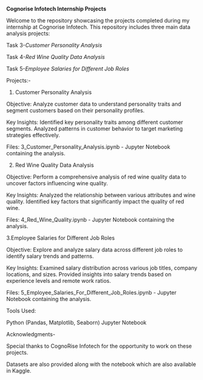 **Cognorise Infotech Internship Projects**

Welcome to the repository showcasing the projects completed during my internship at Cognorise Infotech. This repository includes three main data analysis projects:

Task 3-*Customer Personality Analysis*

Task 4-*Red Wine Quality Data Analysis*

Task 5-*Employee Salaries for Different Job Roles*

Projects:-
1. Customer Personality Analysis
   
Objective:
Analyze customer data to understand personality traits and segment customers based on their personality profiles.

Key Insights:
Identified key personality traits among different customer segments.
Analyzed patterns in customer behavior to target marketing strategies effectively.

Files:
3_Customer_Personality_Analysis.ipynb - Jupyter Notebook containing the analysis.

2. Red Wine Quality Data Analysis

Objective:
Perform a comprehensive analysis of red wine quality data to uncover factors influencing wine quality.

Key Insights:
Analyzed the relationship between various attributes and wine quality.
Identified key factors that significantly impact the quality of red wine.

Files:
4_Red_Wine_Quality.ipynb - Jupyter Notebook containing the analysis.


3.Employee Salaries for Different Job Roles

Objective:
Explore and analyze salary data across different job roles to identify salary trends and patterns.

Key Insights:
Examined salary distribution across various job titles, company locations, and sizes.
Provided insights into salary trends based on experience levels and remote work ratios.

Files:
5_Employee_Salaries_For_Different_Job_Roles.ipynb - Jupyter Notebook containing the analysis.


Tools Used:

Python (Pandas, Matplotlib, Seaborn)
Jupyter Notebook


Acknowledgments-

Special thanks to CognoRise Infotech for the opportunity to work on these projects.

Datasets are also provided along with the notebook which are also available in Kaggle.









